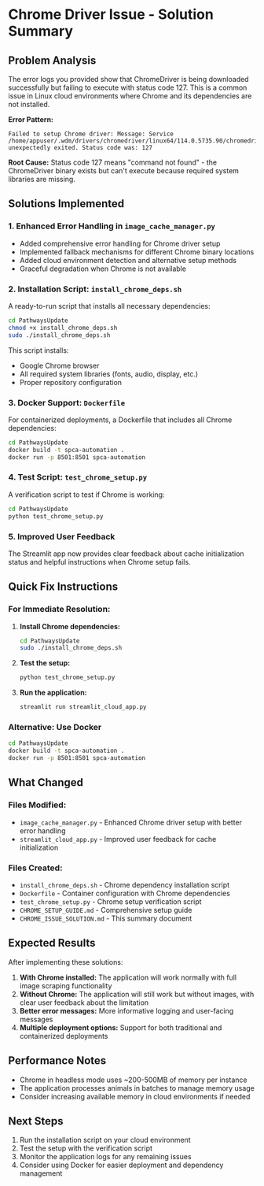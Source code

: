 # Chrome Driver Issue - Solution Summary

## Problem Analysis

The error logs you provided show that ChromeDriver is being downloaded successfully but failing to execute with status code 127. This is a common issue in Linux cloud environments where Chrome and its dependencies are not installed.

**Error Pattern:**
```
Failed to setup Chrome driver: Message: Service /home/appuser/.wdm/drivers/chromedriver/linux64/114.0.5735.90/chromedriver unexpectedly exited. Status code was: 127
```

**Root Cause:** Status code 127 means "command not found" - the ChromeDriver binary exists but can't execute because required system libraries are missing.

## Solutions Implemented

### 1. Enhanced Error Handling in `image_cache_manager.py`

- Added comprehensive error handling for Chrome driver setup
- Implemented fallback mechanisms for different Chrome binary locations
- Added cloud environment detection and alternative setup methods
- Graceful degradation when Chrome is not available

### 2. Installation Script: `install_chrome_deps.sh`

A ready-to-run script that installs all necessary dependencies:

```bash
cd PathwaysUpdate
chmod +x install_chrome_deps.sh
sudo ./install_chrome_deps.sh
```

This script installs:
- Google Chrome browser
- All required system libraries (fonts, audio, display, etc.)
- Proper repository configuration

### 3. Docker Support: `Dockerfile`

For containerized deployments, a Dockerfile that includes all Chrome dependencies:

```bash
cd PathwaysUpdate
docker build -t spca-automation .
docker run -p 8501:8501 spca-automation
```

### 4. Test Script: `test_chrome_setup.py`

A verification script to test if Chrome is working:

```bash
cd PathwaysUpdate
python test_chrome_setup.py
```

### 5. Improved User Feedback

The Streamlit app now provides clear feedback about cache initialization status and helpful instructions when Chrome setup fails.

## Quick Fix Instructions

### For Immediate Resolution:

1. **Install Chrome dependencies:**
   ```bash
   cd PathwaysUpdate
   sudo ./install_chrome_deps.sh
   ```

2. **Test the setup:**
   ```bash
   python test_chrome_setup.py
   ```

3. **Run the application:**
   ```bash
   streamlit run streamlit_cloud_app.py
   ```

### Alternative: Use Docker

```bash
cd PathwaysUpdate
docker build -t spca-automation .
docker run -p 8501:8501 spca-automation
```

## What Changed

### Files Modified:
- `image_cache_manager.py` - Enhanced Chrome driver setup with better error handling
- `streamlit_cloud_app.py` - Improved user feedback for cache initialization

### Files Created:
- `install_chrome_deps.sh` - Chrome dependency installation script
- `Dockerfile` - Container configuration with Chrome dependencies
- `test_chrome_setup.py` - Chrome setup verification script
- `CHROME_SETUP_GUIDE.md` - Comprehensive setup guide
- `CHROME_ISSUE_SOLUTION.md` - This summary document

## Expected Results

After implementing these solutions:

1. **With Chrome installed:** The application will work normally with full image scraping functionality
2. **Without Chrome:** The application will still work but without images, with clear user feedback about the limitation
3. **Better error messages:** More informative logging and user-facing messages
4. **Multiple deployment options:** Support for both traditional and containerized deployments

## Performance Notes

- Chrome in headless mode uses ~200-500MB of memory per instance
- The application processes animals in batches to manage memory usage
- Consider increasing available memory in cloud environments if needed

## Next Steps

1. Run the installation script on your cloud environment
2. Test the setup with the verification script
3. Monitor the application logs for any remaining issues
4. Consider using Docker for easier deployment and dependency management 